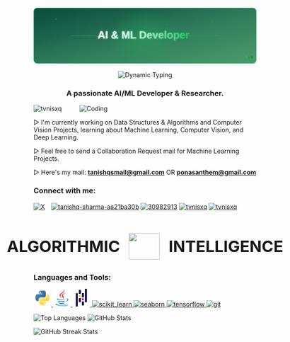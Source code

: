 ![MasterHead](https://raw.githubusercontent.com/tvnisxq/GitHub-Profile-Config-Files/11d6acbcf195918e519699ace0d842853775db68/banner.svg)

<div align="center">
  <img src="https://readme-typing-svg.herokuapp.com?font=Orbitron&size=35&duration=3000&pause=1000&color=00D9FF&center=true&vCenter=true&width=800&height=60&lines=Hello,+there!;Tanishq+this+side....;Nice+to+meet+you!;Artificial+intelligence+enthusiast;Machine+learning+researcher;Algorithmic+problem+solver;Innovation+through+code" alt="Dynamic Typing"/>
</div>

</h1>
<h3 align="center">A passionate AI/ML Developer & Researcher.</h3>
<img align="right" alt="Coding" width="400" src="https://camo.githubusercontent.com/7e4fde20d16f05f7f68d5fbe55fff4bdc0b43486b11a95aa21b443bb1cd6e622/68747470733a2f2f632e74656e6f722e636f6d2f2d5579674268336e6e664541414141432f636f64696e672e676966">

<p align="left"> <img src="https://komarev.com/ghpvc/?username=tvnisxq&label=Profile%20views&color=0e75b6&style=flat" alt="tvnisxq" /> </p>

▷ I'm currently working on Data Structures & Algorithms and Computer Vision Projects,  learning about  Machine Learning, Computer Vision, and Deep Learning.

▷ Feel free to send a Collaboration Request mail for Machine Learning Projects.

▷  Here's my mail: **tanishqsmail@gmail.com** OR **ponasanthem@gmail.com** 


<h3 align="left">Connect with me:</h3>
<p align="left">
<a href="https://twitter.com/tvnisxq" target="_blank"><img align="center" src="https://img.freepik.com/free-vector/new-2023-twitter-logo-x-icon-design_1017-45418.jpg?semt=ais_hybrid&w=740" alt="X" width="32" height="32" style="margin-right:10px;" /></a>
<a href="https://www.linkedin.com/in/tanishq-sharma-aa21ba30b/" target="_blank"><img align="center" src="https://raw.githubusercontent.com/rahuldkjain/github-profile-readme-generator/master/src/images/icons/Social/linked-in-alt.svg" alt="tanishq-sharma-aa21ba30b" height="30" width="40" /></a>
<a href="https://stackoverflow.com/users/30982913" target="blank"><img align="center" src="https://raw.githubusercontent.com/rahuldkjain/github-profile-readme-generator/master/src/images/icons/Social/stack-overflow.svg" alt="30982913" height="30" width="40" /></a>
<a href="https://kaggle.com/tvnisxq" target="blank"><img align="center" src="https://raw.githubusercontent.com/rahuldkjain/github-profile-readme-generator/master/src/images/icons/Social/kaggle.svg" alt="tvnisxq" height="30" width="40" /></a>
<a href="https://www.leetcode.com/tvnisxq" target="blank"><img align="center" src="https://raw.githubusercontent.com/rahuldkjain/github-profile-readme-generator/master/src/images/icons/Social/leet-code.svg" alt="tvnisxq" height="30" width="40" /></a>
</p>


<h2 align="center" style="font-size: 36px; display: flex; align-items: center; justify-content: center;"> 
  <span style="margin-right: 20px;">ALGORITHMIC</span>
  <img src="https://media3.giphy.com/media/v1.Y2lkPTc5MGI3NjExN2dydDhkZjF2bjVpY294N25raHd0aDJ6dDB5NWVnNjE5bWFkam01eCZlcD12MV9pbnRlcm5hbF9naWZfYnlfaWQmY3Q9Zw/26ufk0Rq56TSOYZEs/giphy.gif" width="70" height="60"> 
  <span style="margin-left: 20px;">INTELLIGENCE</span>
</h2>


<h3 align="left">Languages and Tools:</h3>
<p align="left">
  <a href="https://www.python.org" target="_blank" rel="noreferrer">
    <img src="https://raw.githubusercontent.com/devicons/devicon/master/icons/python/python-original.svg" alt="python" width="40" height="40"/>
  </a>
  <a href="https://www.java.com" target="_blank" rel="noreferrer">
    <img src="https://raw.githubusercontent.com/devicons/devicon/master/icons/java/java-original.svg" alt="java" width="40" height="40"/>
  </a>
  <a href="https://pandas.pydata.org/" target="_blank" rel="noreferrer">
    <img src="https://raw.githubusercontent.com/devicons/devicon/2ae2a900d2f041da66e950e4d48052658d850630/icons/pandas/pandas-original.svg" alt="pandas" width="40" height="40"/>
  </a>
  <a href="https://scikit-learn.org/" target="_blank" rel="noreferrer">
    <img src="https://upload.wikimedia.org/wikipedia/commons/0/05/Scikit_learn_logo_small.svg" alt="scikit_learn" width="40" height="40"/>
  </a>
  <a href="https://seaborn.pydata.org/" target="_blank" rel="noreferrer">
    <img src="https://seaborn.pydata.org/_images/logo-mark-lightbg.svg" alt="seaborn" width="40" height="40"/>
  </a>
  <a href="https://www.tensorflow.org" target="_blank" rel="noreferrer">
    <img src="https://www.vectorlogo.zone/logos/tensorflow/tensorflow-icon.svg" alt="tensorflow" width="40" height="40"/>
  </a>
  <a href="https://git-scm.com/" target="_blank" rel="noreferrer">
    <img src="https://www.vectorlogo.zone/logos/git-scm/git-scm-icon.svg" alt="git" width="40" height="40"/>
  </a>
</p>

<div align="left">
  <img src="https://github-readme-stats.vercel.app/api/top-langs?username=tvnisxq&show_icons=true&title_color=fff&icon_color=79ff97&text_color=9f9f9f&bg_color=151515&hide_border=true" alt="Top Languages" />
  <img src="https://github-readme-stats.vercel.app/api?username=tvnisxq&show_icons=true&title_color=fff&icon_color=79ff97&text_color=9f9f9f&bg_color=151515&hide_border=true" alt="GitHub Stats" />
</div>

<p align="left">
  <img src="https://github-readme-streak-stats-eight.vercel.app/?user=tvnisxq&theme=dark&hide_border=true&ring=79ff97&fire=79ff97&currStreakLabel=79ff97" alt="GitHub Streak Stats" />
</p>
